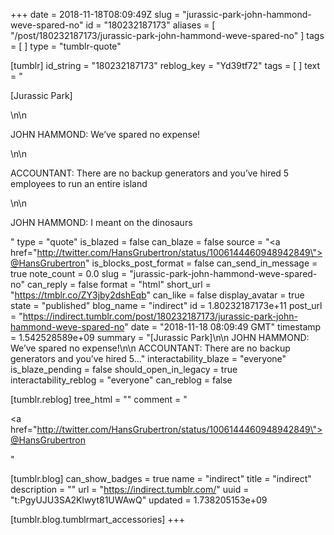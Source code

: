 +++
date = 2018-11-18T08:09:49Z
slug = "jurassic-park-john-hammond-weve-spared-no"
id = "180232187173"
aliases = [ "/post/180232187173/jurassic-park-john-hammond-weve-spared-no" ]
tags = [ ]
type = "tumblr-quote"

[tumblr]
id_string = "180232187173"
reblog_key = "Yd39tf72"
tags = [ ]
text = "<p>[Jurassic Park]</p>\n\n<p>JOHN HAMMOND: We&rsquo;ve spared no expense!</p>\n\n<p>ACCOUNTANT: There are no backup generators and you&rsquo;ve hired 5 employees to run an entire island</p>\n\n<p>JOHN HAMMOND: I meant on the dinosaurs</p>"
type = "quote"
is_blazed = false
can_blaze = false
source = "<a href=\"http://twitter.com/HansGrubertron/status/1006144460948942849\">@HansGrubertron</a>"
is_blocks_post_format = false
can_send_in_message = true
note_count = 0.0
slug = "jurassic-park-john-hammond-weve-spared-no"
can_reply = false
format = "html"
short_url = "https://tmblr.co/ZY3jby2dshEqb"
can_like = false
display_avatar = true
state = "published"
blog_name = "indirect"
id = 1.80232187173e+11
post_url = "https://indirect.tumblr.com/post/180232187173/jurassic-park-john-hammond-weve-spared-no"
date = "2018-11-18 08:09:49 GMT"
timestamp = 1.542528589e+09
summary = "[Jurassic Park]\n\n JOHN HAMMOND: We’ve spared no expense!\n\n ACCOUNTANT: There are no backup generators and you’ve hired 5..."
interactability_blaze = "everyone"
is_blaze_pending = false
should_open_in_legacy = true
interactability_reblog = "everyone"
can_reblog = false

[tumblr.reblog]
tree_html = ""
comment = "<p><a href=\"http://twitter.com/HansGrubertron/status/1006144460948942849\">@HansGrubertron</a></p>"

[tumblr.blog]
can_show_badges = true
name = "indirect"
title = "indirect"
description = ""
url = "https://indirect.tumblr.com/"
uuid = "t:PgyUJU3SA2Klwyt81UWAwQ"
updated = 1.738205153e+09

[tumblr.blog.tumblrmart_accessories]
+++
